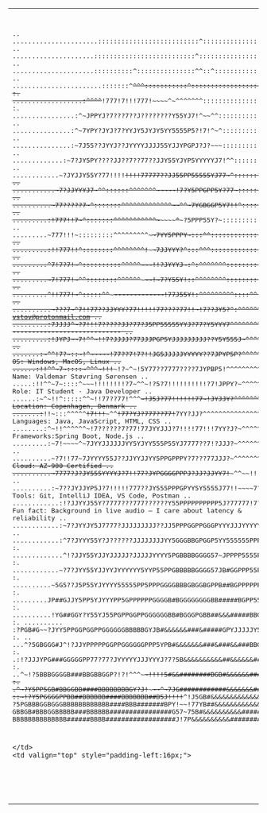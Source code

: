 <!-- Paste this into your README.md -->
<table>
  <tr>
    <td valign="top">
<pre>


..             ......................::::::::::::::::::::::::::^::::::::::::::::::::::::::::::::::::
..              .....................::::::::::::::::::::::::::^::::::::::::::::::::::::::::::::::::
..              .....................::::::::::^:::::::::::::::^^::^::::::::::::::::::::::::::::::::
..              .......................:::::::^~~^^^:::::::::::^::::::::::::::::::::::::::::::::::::
:.              ..................:^^^^~~!777!7!!!777!~~~~^~^^^^^^^:::::::::::::::::::::::::::::::::
:.              ................:^~JPPYJ?7???7??J????????Y55YJ7!^~~^^:::::::::::::::::::::::::::::::
..              ...............:^~7YPY?JYJ?7?YYJY5JYJY5YY5555P5?!7!^~^::::::::::::::::::::::::::::::
..              ...............:~7J55??JYYJ??JYYYYJJJJ55YJJYPGPJ?J?~~~::::::::::::::::::::::::::::::
..              .............:~7?JY5PY????JJ??7??77??JJY55YJYP5YYYYYJ7!^^:::::::::::::::::::::::::::
..              ............~?JYJJY55Y?77!!!!~~!!!!77777??JJ55PP55555YJ77~^:::::::::::::::::::::::::
..              ...........~7?JJYYYJ7~^^::::::^^^^^^^~~~~~~~!7?Y5PPGPP5Y?77~::::::::::::::::::::::::
..              ..........~77?????7~^:::::::^^^^^^^^^^^^^~~~~^^~7YGBGGP5Y7!!^:::::::::::::::::::::::
..              .........:!777!!7~^:::::::^^^^^^^^^^^~~~~~~~~~^~~~?5PPP55Y?~::::::::::::::::::::::::
..              .........~777!!!~:::::::::^^^^^^^^^~~~~~~~~~~~~~~~~7YY5PPPY~:::^^:::::::::::::::::::
..             .........:!!777!!^::::::::^^^^^^^^~~~~~~~~~~~~!~~~~~~7JJYYY?^:::^^^::::::::::::::::::
..             .........^7!7?7!~^::::::::::^^^^^~~~~~~~~~~~~~!!~~~~~~?JYYYJ~:^:^^^^^^^::::::::::::::
..             .........~7!777!~^^::::::::^^^^^^~~~~~~~~~~~~~~~!~~~~~7?Y55Y!::^^^^^^^^::::::::::::::
..             .........^!!777!~^:::::^^~~~~~~~~~~~~~~~~~~~~~~~~~~~~!77J55Y!:^^^^^^^^^::::^^::::::::
..             ..........~???7~^7!~~!77??JJYYY?77!!!!!77????77!!~~~!7??JY5?^:^^^^^^^^^^:::^^::::::::            vstov@protonmail.com
..             .........:7JJJJ^~?7~~~~!!!7?????JJ?77?J5PP55555YYJ?77?Y5YYY7^^^^^^^^^^^^:::^^::::::::            ----------------------------
..             .........:!JYPJ~~7!^^~!!7?JJJJ?77JJJPGP5YJJJJJJJJJ??Y5Y555J~^^^^^^^^^^^^^::^^::::::::
..             .......:~^^!7?~::~!^~~~~~!77??7!7?!!JG5JJJJJYYYYY??7JPYP5P?^^^^^^^^^^^^^^:^^^^::^^^::            OS:        Windows, MacOS, Linux
..             ......:!!^^~7~::::~^^^~~~!!!~~~!?~^~!5Y77??7777????7JYPBP5!^^^^^^^^^^^^^^^^^^^^^^^^::            Name:      Valdemar Støvring Sørensen
..              .....:!!^^~7~::::^~~~!!!!!!!!?7~^^~!?5?7!!!!!!!!!!?7!JPPY?~^^^^^^^^^^^^^^^^^^^^^^^^:            Role:      IT Student · Java Developer
..              ......:~^~!!^:::::^^~!!77??77!^^^~~~!J5J?77!!!!!!77~!JYJJY?^^^^^^^^^^^^^^^^^^^^^^^^:            Location:  Copenhagen, Denmark
..              .......:~~!!~:::^^^^^~~!7!!!~~~^^~~!77?YJ?777??77!~~7YY?JJ?^^^^^^^^^^^^^^^^^^^^^^^^^            Languages: Java, JavaScript, HTML, CSS
..              ........:^~!!^^^^^^~!7??????7?77!77JYYJJJ?7!!!!77!!!7YY?J?~^^^^^^^^^^^^^^^^^^^^^^^^^            Frameworks:Spring Boot, Node.js
..              .........:~7!~~~~^~7JYYJJJJJJYY5YJYY555P55YJ7777??7!?JJJ?~^^^^^^^^^^^^^^^^^^^^^^^^^^
..              ..........~?7!!77~7JYYYY55J??JJYYJJYY5PPGPPPY?7???77JJJ?~^^^^^^^^^^^^^^^^^^^^~~~~^^^            Cloud:     AZ-900 Certified
..              ..........~7777?J?JY555YYYYJ?7!!77?JYPGGGGPPPJ?JJ?JJYY7!~~~^^~~!!!!!~~!!77!~~~!7!~~^
..              ..........:~7??JYJJYP5J?7!!!!!777??JY555PPPGPYY5Y5555J77!!~~~~7???77777???777??J?777            Tools:     Git, IntelliJ IDEA, VS Code, Postman
..             ............:!?JJYYJ55Y?7777???777??????Y55PPPPPPPPPP5J?77777!7?YJJJJJ???????JY55YYYY            Fun fact:  Background in live audio — I care about latency & reliability 
..             ............:~7?JYYJY5J7777?JJJJJJJJJ??JJ5PPPGGPPGGGPYYYJJJYYYYY5555555YYYYYY55PP5Y55
..             ............:^7?JYYY55Y?J??????JJJJJJJJYY5GGGBBGPGGP5YY555555PPPPGGGGGGPPPPPPPPGGGP55
:.             .............^!?JJY55YJJYJJJJJ?JJJJJYYYY5PGBBBBGGGG57~JPPPP5555PGGGGGGG5JYPGGGGBBBGGG
:.             ............~?7?JYY55YJJYYJYYYYYY5YYP55PPGBBBBBGGGG57JB#GGPPP55PPP5Y5PGP7!5BBBBBBBBGG
:.             ..........~5G5??J5P55YJYYYY55555PP5PPPGGGGBBBGBGGBGPPB##BGPPPPPPPPYY5PP5Y5BBBBBBGGGGG
:.             .........JP##GJJY5PP5YJYYYPP5GPPPPPPGGGGB#BGGGGGGGGBB#####BGPP55PPPP55YJYBBBGGGGGGGGG
:.            ..........!YG##GGY?Y55YJ55PGPPGGPPGGGGGGBB#BGGGPGBB##&&&#####BBGGPPPYJYYJYPPPPPPGBBBBB
:.            .......... :?PGB#G~~?JYY5PPGGPGGPPGGGGGGBBBBBGYJB#&&&&&&###&#####GPYJJJJJY5PPPGGGGBB##
:.            ..    ...^?5GBGGG#J^!?JJYPPPPPGGPPGGGGGGPPP5YPB#&&&&&&&###&###&&###BBGP5PPPPPP55555YJJ
:.             .:!?JJJYPG###GGGGGPP77?77?JYYYYYJJJYYYJ?7?5B&&&&&&&&&&##&&&&&&######BBBBBGP5YY5555YYP
:.        ..^~!?5BBBGGGGB###BBGBBGGP?!?!^^^~~~~~~!!!~~!5#&&########BGB#&&&&&&#########BBBBGGPPPPPGGG
:.    .^~?Y5PP5GB#BBGGBB####BBBBBBBBGY?J!~~~~~~~~~^~7JG############&&&&&&&############BBBBBBGGGGPP5Y
::~!?Y5PGGGGPPBB##BBBBBB####BBBBBBB##B5J!!~~!!~~^!J5GB#&&&&&&&&&&&&&&&&&&############BBBBBBBBBBBBBGP
?5PGBBBGGBGGGBBBBBBBBBBBB####BBB#######BPY!~~!77YB##&&&&&&&&&&&&&&&&&###############BBBBB####BBBBBBB
GBBGB#BBBGGBBBBB###BBBBBB################G57~75B#&&&&&&&&&&########################B########BBBBBBBB
BBBBBBBBBBBBBB######BBBB##################J!7P&&&&&&&&&&##########################################BB




    </td>
    <td valign="top" style="padding-left:16px;">

<!--
Tips:
- Replace "Your Name" and "yourusername" with your actual name and GitHub username.
- If you prefer less vertical space, remove some lines from the ASCII art block.
- To make it more compact for mobile, consider using a smaller ASCII or placing the art above the info.
-->
